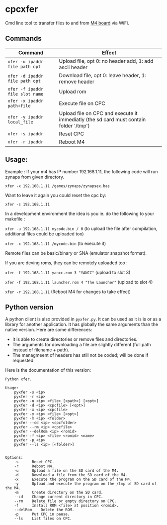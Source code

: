 # cpcxfer

Cmd line tool to transfer files to and from [M4 board](http://www.spinpoint.org/2016/12/31/m4-recap-2016/) via WiFi.

## Commands


| Command  | 	Effect |
|----------|-----------|
| `xfer -u ipaddr file path opt`   | Upload file, opt 0: no header add, 1: add ascii header |
| `xfer -d ipaddr file path opt`   | Download file, opt 0: leave header, 1: remove header |
| `xfer -f ipaddr file slot name`  | Upload rom |
| `xfer -x ipaddr path+file` 	 | Execute file on CPC |
| `xfer -y ipaddr local_file`      | Upload file on CPC and execute it immediatly (the sd card must contain folder '/tmp') |
| `xfer -s ipaddr`	         | Reset CPC |
| `xfer -r ipaddr` 	         | Reboot M4 |


## Usage:

Example : If your m4 has IP number 192.168.1.11, the following code will run zynaps from given directory.

`xfer -x 192.168.1.11 /games/zynaps/zynapsex.bas`

Want to leave it again you could reset the cpc by:

`xfer -s 192.168.1.11`


In a development environment the idea is you ie. do the following to your makefile :

`xfer -u 192.168.1.11 mycode.bin / 0` (to upload the file after compilation, additional files could be uploaded too)

`xfer -x 192.168.1.11 /mycode.bin` (to execute it)

Remote files can be basic/binary or SNA (emulator snapshot format).



If you are deving roms, they can be remotely uploaded too :

`xfer -f 192.168.1.11 yancc.rom 3 "YANCC"` (upload to slot 3)

`xfer -f 192.168.1.11 launcher.rom 4 "The Launcher"` (upload to slot 4)

`xfer -r 192.168.1.11` (Reboot M4 for changes to take effect) 



## Python version

A python client is also provided in `pyxfer.py`. It can be used as it is is or as a library for another application.
It has globally the same arguments than the native version. 
Here are some differences:

 - It is able to create directories or remove files and directories.
 - The arguments for downloading a file are slightly different (full path instead of filename + path).
 - The managmeent of headers has still not be coded; will be done if requested


Here is the documentation of this version:

~~~
Python xfer.

Usage:
    pyxfer -s <ip>
    pyxfer -r <ip>
    pyxfer -u <ip> <file> [<path>] [<opt>]
    pyxfer -d <ip> <cpcfile> [<opt>]
    pyxfer -x <ip> <cpcfile>
    pyxfer -y <ip> <file> [<opt>]
    pyxfer -m <ip> <folder>
    pyxfer --cd <ip> <cpcfolder>
    pyxfer --rm <ip> <cpcfile>
    pyxfer --delRom <ip> <romid>
    pyxfer -f <ip> <file> <romid> <name>
    pyxfer -p <ip>
    pyxfer --ls <ip> [<folder>]


Options:
    -s      Reset CPC.
    -r      Reboot M4.
    -u      Upload a file on the SD card of the M4.
    -d      Download a file from the SD card of the M4.
    -x      Execute the program on the SD card of the M4.
    -y      Upload and execute the program on the /tmp of SD card of the M4.
    -m      Create directory on the SD card.
    --cd    Change current directory in CPC.
    --rm    Delete file or empty directory on CPC.
    -f      Install ROM <file> at position <romid>.
    --delRom    Delete the ROM.
    -p      Put CPC in pause.
    --ls    List files on CPC.
~~~
